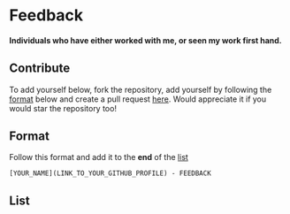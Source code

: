 # Feedback
#### Individuals who have either worked with me, or seen my work first hand.

## Contribute
To add yourself below, fork the repository, add yourself by following the [format](#format) below and create a pull request [here](https://github.com/codeowen/Feedback/pulls). Would appreciate it if you would star the repository too!

## Format
Follow this format and add it to the **end** of the [list](#list)
```
[YOUR_NAME](LINK_TO_YOUR_GITHUB_PROFILE) - FEEDBACK
```

## List
